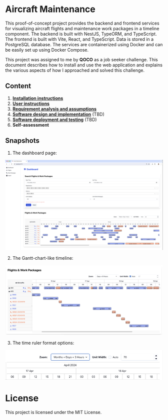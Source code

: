 # Aircraft Maintenance

This proof-of-concept project provides the backend and frontend services for visualizing aircraft flights and maintenance work packages in a timeline component. The backend is built with NestJS, TypeORM, and TypeScript. The frontend is built with Vite, React, and TypeScript. Data is stored in a PostgreSQL database. The services are containerized using Docker and can be easily set up using Docker Compose.

This project was assigned to me by **QOCO** as a job seeker challenge. This document describes how to install and use the web application and explains the various aspects of how I approached and solved this challenge.

## Content

1. [**Installation instructions**](docs/installation.md)
2. [**User instructions**](docs/usage.md)
3. [**Requirement analysis and assumptions**](docs/requirements.md)
4. [**Software design and implementation**](docs/implementation.md) (TBD)
5. [**Software deployment and testing**](docs/testing.md) (TBD)
6. **Self-assessment**


## Snapshots

1. The dashboard page:
   
![Website](docs/snapshots/website.png)

2. The Gantt-chart-like timeline:

![Timeline](docs/snapshots/page-dashboard-04.png)

3. The time ruler format options:

![Time ruler](docs/snapshots/page-dashboard-03.png)


# License
This project is licensed under the MIT License.